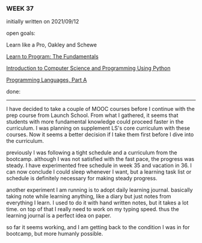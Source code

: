 ### WEEK 37

initially written on 2021/09/12

open goals:

Learn like a Pro, Oakley and Schewe

[Learn to Program: The Fundamentals](https://www.coursera.org/learn/learn-to-program)

[Introduction to Computer Science and Programming Using Python](https://learning.edx.org/course/course-v1:MITx+6.00.1x+2T2021a/home)

[Programming Languages, Part A](https://www.coursera.org/learn/programming-languages)

done:

---

I have decided to take a couple of MOOC courses before I continue with the prep course from Launch School. From what I gathered, it seems that students with more fundamental knowledge could proceed faster in the curriculum. I was planning on supplement LS's core curriculum with these courses. Now it seems a better decision if I take them first before I dive into the curriculum.

previously I was following a tight schedule and a curriculum from the bootcamp. although I was not satisfied with the fast pace, the progress was steady. I have experimented free schedule in week 35 and vacation in 36. I can now conclude I could sleep whenever I want, but a learning task list or schedule is definitely necessary for making steady progress.

another experiment I am running is to adopt daily learning journal. basically taking note while learning anything, like a diary but just notes from everything I learn. I used to do it with hand written notes, but it takes a lot time. on top of that I really need to work on my typing speed. thus the learning journal is a perfect idea on paper.

so far it seems working, and I am getting back to the condition I was in for bootcamp, but more humanly possible.
